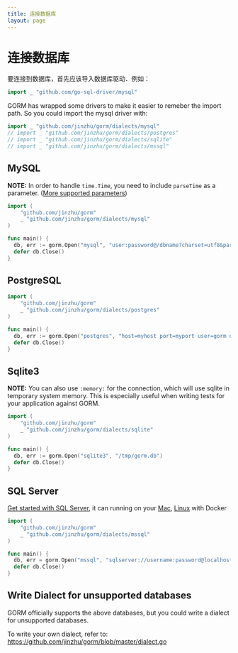 ```yaml
---
title: 连接数据库
layout: page
---
```


# 连接数据库

要连接到数据库，首先应该导入数据库驱动．例如：

```go
import _ "github.com/go-sql-driver/mysql"
```

GORM has wrapped some drivers to make it easier to remeber the import path. So you could import the mysql driver with:

```go
import _ "github.com/jinzhu/gorm/dialects/mysql"
// import _ "github.com/jinzhu/gorm/dialects/postgres"
// import _ "github.com/jinzhu/gorm/dialects/sqlite"
// import _ "github.com/jinzhu/gorm/dialects/mssql"
```

## MySQL

**NOTE:** In order to handle `time.Time`, you need to include `parseTime` as a parameter. ([More supported parameters](https://github.com/go-sql-driver/mysql#parameters))

```go
import (
    "github.com/jinzhu/gorm"
    _ "github.com/jinzhu/gorm/dialects/mysql"
)

func main() {
  db, err := gorm.Open("mysql", "user:password@/dbname?charset=utf8&parseTime=True&loc=Local")
  defer db.Close()
}
```

## PostgreSQL

```go
import (
    "github.com/jinzhu/gorm"
    _ "github.com/jinzhu/gorm/dialects/postgres"
)

func main() {
  db, err := gorm.Open("postgres", "host=myhost port=myport user=gorm dbname=gorm password=mypassword")
  defer db.Close()
}
```

## Sqlite3

**NOTE:** You can also use `:memory:` for the connection, which will use sqlite in temporary system memory. This is especially useful when writing tests for your application against GORM.

```go
import (
    "github.com/jinzhu/gorm"
    _ "github.com/jinzhu/gorm/dialects/sqlite"
)

func main() {
  db, err := gorm.Open("sqlite3", "/tmp/gorm.db")
  defer db.Close()
}
```

## SQL Server

[Get started with SQL Server](https://www.microsoft.com/en-us/sql-server/developer-get-started/go), it can running on your [Mac](https://sqlchoice.azurewebsites.net/en-us/sql-server/developer-get-started/go/mac/), [Linux](https://sqlchoice.azurewebsites.net/en-us/sql-server/developer-get-started/go/ubuntu/) with Docker

```go
import (
    "github.com/jinzhu/gorm"
    _ "github.com/jinzhu/gorm/dialects/mssql"
)

func main() {
  db, err = gorm.Open("mssql", "sqlserver://username:password@localhost:1433?database=dbname")
  defer db.Close()
}
```

## Write Dialect for unsupported databases

GORM officially supports the above databases, but you could write a dialect for unsupported databases.

To write your own dialect, refer to: <https://github.com/jinzhu/gorm/blob/master/dialect.go>